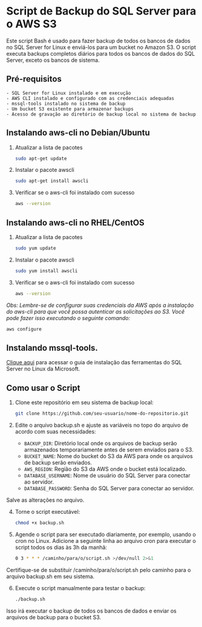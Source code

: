 # Script de Backup do SQL Server para o AWS S3

Este script Bash é usado para fazer backup de todos os bancos de dados no SQL Server for Linux e enviá-los para um bucket no Amazon S3. O script executa backups completos diários para todos os bancos de dados do SQL Server, exceto os bancos de sistema.

## Pré-requisitos

    - SQL Server for Linux instalado e em execução
    - AWS CLI instalado e configurado com as credenciais adequadas
    - mssql-tools instalado no sistema de backup
    - Um bucket S3 existente para armazenar backups
    - Acesso de gravação ao diretório de backup local no sistema de backup


## Instalando aws-cli no Debian/Ubuntu

1. Atualizar a lista de pacotes
    ```bash
    sudo apt-get update

2. Instalar o pacote awscli
    ```bash
    sudo apt-get install awscli

3. Verificar se o aws-cli foi instalado com sucesso
    ```bash
    aws --version
    
## Instalando aws-cli no RHEL/CentOS

1. Atualizar a lista de pacotes
    ```bash
    sudo yum update

2. Instalar o pacote awscli
    ```bash
    sudo yum install awscli

3. Verificar se o aws-cli foi instalado com sucesso
    ```bash
    aws --version

*Obs: Lembre-se de configurar suas credenciais da AWS após a instalação do aws-cli para que você possa autenticar as solicitações ao S3. Você pode fazer isso executando o seguinte comando:*
```bash
aws configure
```
## Instalando mssql-tools. 

<a href="https://learn.microsoft.com/pt-br/sql/linux/sql-server-linux-setup-tools?view=sql-server-ver16&tabs=redhat-install%2Credhat-offline" target="_blank">Clique aqui</a> para acessar o guia de instalação das ferramentas do SQL Server no Linux da Microsoft.

## Como usar o Script

1. Clone este repositório em seu sistema de backup local:

   ```bash
   git clone https://github.com/seu-usuario/nome-do-repositorio.git

2. Edite o arquivo backup.sh e ajuste as variáveis no topo do arquivo de acordo com suas necessidades:

    - `BACKUP_DIR`: Diretório local onde os arquivos de backup serão armazenados temporariamente antes de serem enviados para o S3.
    - `BUCKET_NAME`: Nome do bucket do S3 da AWS para onde os arquivos de backup serão enviados.
    - `AWS_REGION`: Região do S3 da AWS onde o bucket está localizado.
    - `DATABASE_USERNAME`: Nome de usuário do SQL Server para conectar ao servidor.
    - `DATABASE_PASSWORD`: Senha do SQL Server para conectar ao servidor.

Salve as alterações no arquivo.

4. Torne o script executável:
    ```bash
    chmod +x backup.sh

5. Agende o script para ser executado diariamente, por exemplo, usando o cron no Linux. Adicione a seguinte linha ao arquivo cron para executar o script todos os dias às 3h da manhã:
    ```bash
    0 3 * * * /caminho/para/o/script.sh >/dev/null 2>&1
    
Certifique-se de substituir /caminho/para/o/script.sh pelo caminho para o arquivo backup.sh em seu sistema.


6. Execute o script manualmente para testar o backup:
    ```bash
    ./backup.sh

Isso irá executar o backup de todos os bancos de dados e enviar os arquivos de backup para o bucket S3.
